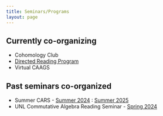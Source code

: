 ```yaml
---
title: Seminars/Programs
layout: page
---
```


## Currently co-organizing

- Cohomology Club
- [Directed Reading Program](https://drp-unl.github.io/projects.html)
- Virtual CAAGS 

## Past seminars co-organized

- Summer CARS - [Summer 2024](https://cars-unl.github.io/2024Summer.html) : [Summer 2025](https://cars-unl.github.io/2025Summer.html)
- UNL Commutative Algebra Reading Seminar - [Spring 2024](https://cars-unl.github.io/2024Spring.html)
